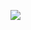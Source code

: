 [![](https://github.com/ansible-playbooks-centos7/aws-s3/workflows/build/badge.svg)](https://github.com/ansible-playbooks-centos7/aws-s3/actions?query=workflow%3Abuild)

